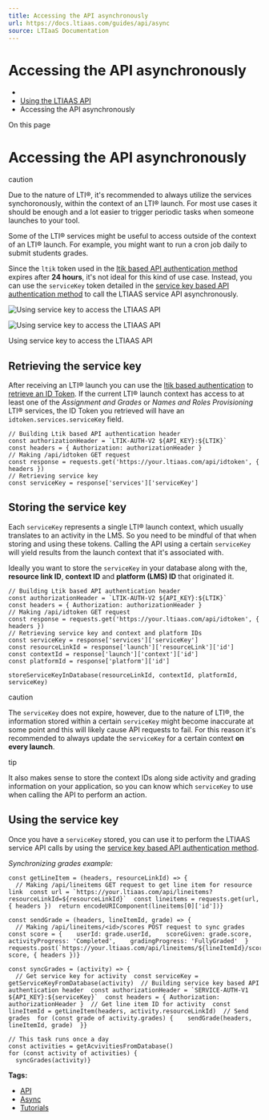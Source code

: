 ```yaml
---
title: Accessing the API asynchronously
url: https://docs.ltiaas.com/guides/api/async
source: LTIaaS Documentation
---
```


# Accessing the API asynchronously

-   [](/)
-   [Using the LTIAAS API](/guides/api/introduction)
-   Accessing the API asynchronously

On this page

# Accessing the API asynchronously

caution

Due to the nature of LTI®, it's recommended to always utilize the services synchoronously, within the context of an LTI® launch. For most use cases it should be enough and a lot easier to trigger periodic tasks when someone launches to your tool.

Some of the LTI® services might be useful to access outside of the context of an LTI® launch. For example, you might want to run a cron job daily to submit students grades.

Since the `ltik` token used in the [ltik based API authentication method](/guides/api/authentication#ltik-based-authentication) expires after **24 hours**, it's not ideal for this kind of use case. Instead, you can use the `serviceKey` token detailed in the [service key based API authentication method](/guides/api/authentication#service-key-based-authentication) to call the LTIAAS service API asynchronously.

![Using service key to access the LTIAAS API](/assets/ideal-img/flow_service_key.d7bcfd1.1142.png)

![Using service key to access the LTIAAS API](/assets/ideal-img/flow_service_key_dark.799c6b9.1142.png)

Using service key to access the LTIAAS API

## Retrieving the service key[​](#retrieving-the-service-key "Direct link to heading")

After receiving an LTI® launch you can use the [ltik based authentication](/guides/api/authentication#ltik-based-authentication) to [retrieve an ID Token](/guides/api/idtoken). If the current LTI® launch context has access to at least one of the *Assignment and Grades* or *Names and Roles Provisioning* LTI® services, the ID Token you retrieved will have an `idtoken.services.serviceKey` field.

```
// Building Ltik based API authentication header  
const authorizationHeader = `LTIK-AUTH-V2 ${API_KEY}:${LTIK}`  
const headers = { Authorization: authorizationHeader }  
// Making /api/idtoken GET request  
const response = requests.get('https://your.ltiaas.com/api/idtoken', { headers })  
// Retrieving service key  
const serviceKey = response['services']['serviceKey']
```

## Storing the service key[​](#storing-the-service-key "Direct link to heading")

Each `serviceKey` represents a single LTI® launch context, which usually translates to an activity in the LMS. So you need to be mindful of that when storing and using these tokens. Calling the API using a certain `serviceKey` will yield results from the launch context that it's associated with.

Ideally you want to store the `serviceKey` in your database along with the, **resource link ID**, **context ID** and **platform (LMS) ID** that originated it.

```
// Building Ltik based API authentication header  
const authorizationHeader = `LTIK-AUTH-V2 ${API_KEY}:${LTIK}`  
const headers = { Authorization: authorizationHeader }  
// Making /api/idtoken GET request  
const response = requests.get('https://your.ltiaas.com/api/idtoken', { headers })  
// Retrieving service key and context and platform IDs  
const serviceKey = response['services']['serviceKey']  
const resourceLinkId = response['launch']['resourceLink']['id']  
const contextId = response['launch']['context']['id']  
const platformId = response['platform']['id']  

storeServiceKeyInDatabase(resourceLinkId, contextId, platformId, serviceKey)
```

caution

The `serviceKey` does not expire, however, due to the nature of LTI®, the information stored within a certain `serviceKey` might become inaccurate at some point and this will likely cause API requests to fail. For this reason it's recommended to always update the `serviceKey` for a certain context **on every launch**.

tip

It also makes sense to store the context IDs along side activity and grading information on your application, so you can know which `serviceKey` to use when calling the API to perform an action.

## Using the service key[​](#using-the-service-key "Direct link to heading")

Once you have a `serviceKey` stored, you can use it to perform the LTIAAS service API calls by using the [service key based API authentication method](/guides/api/authentication#service-key-based-authentication).

*Synchronizing grades example:*

```
const getLineItem = (headers, resourceLinkId) => {  
  // Making /api/lineitems GET request to get line item for resource link  const url = `https://your.ltiaas.com/api/lineitems?resourceLinkId=${resourceLinkId}`  const lineitems = requests.get(url, { headers })  return encodeURIComponent(lineitems[0]['id'])}  

const sendGrade = (headers, lineItemId, grade) => {  
  // Making /api/lineitems/<id>/scores POST request to sync grades  const score = {    userId: grade.userId,    scoreGiven: grade.score,    activityProgress: 'Completed',    gradingProgress: 'FullyGraded'  }  requests.post(`https://your.ltiaas.com/api/lineitems/${lineItemId}/scores`, score, { headers })}  

const syncGrades = (activity) => {  
  // Get service key for activity  const serviceKey = getServiceKeyFromDatabase(activity)  // Building service key based API authentication header  const authorizationHeader = `SERVICE-AUTH-V1 ${API_KEY}:${serviceKey}`  const headers = { Authorization: authorizationHeader }  // Get line item ID for activity  const lineItemId = getLineItem(headers, activity.resourceLinkId)  // Send grades  for (const grade of activity.grades) {    sendGrade(headers, lineItemId, grade)  }}  

// This task runs once a day  
const activities = getAcvivitiesFromDatabase()  
for (const activity of activities) {  
  syncGrades(activity)}
```

**Tags:**

-   [API](/tags/api)
-   [Async](/tags/async)
-   [Tutorials](/tags/tutorials)